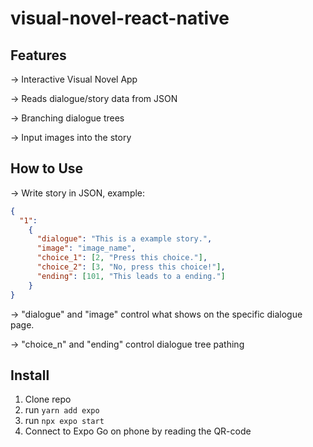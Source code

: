 # visual-novel-react-native
## Features
-> Interactive Visual Novel App

-> Reads dialogue/story data from JSON

-> Branching dialogue trees

-> Input images into the story
## How to Use
-> Write story in JSON, example:
```JSON
{
  "1":
    {
      "dialogue": "This is a example story.",
      "image": "image_name",
      "choice_1": [2, "Press this choice."],
      "choice_2": [3, "No, press this choice!"],
      "ending": [101, "This leads to a ending."]
    }
}
```
-> "dialogue" and "image" control what shows on the specific dialogue page.

-> "choice_n" and "ending" control dialogue tree pathing
## Install
1. Clone repo
2. run `yarn add expo`
3. run `npx expo start`
4. Connect to Expo Go on phone by reading the QR-code
